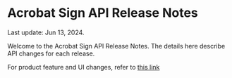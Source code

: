 
# Acrobat Sign API Release Notes

Last update: Jun 13, 2024.

Welcome to the Acrobat Sign API Release Notes. The details here describe API changes for each release.

<InlineAlert slots="text" />

For product feature and UI changes, refer to [this link](https://helpx.adobe.com/sign/release-notes/adobe-sign.html)
